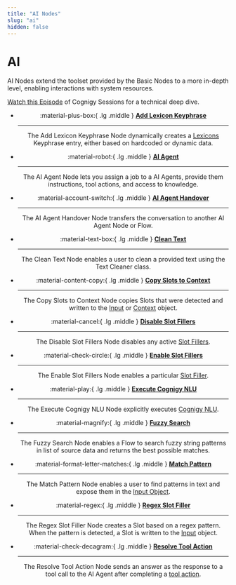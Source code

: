 ```yaml
---
title: "AI Nodes" 
slug: "ai" 
hidden: false 
---
```


# AI

AI Nodes extend the toolset provided by the Basic Nodes to a more in-depth level, enabling interactions with system resources.

[Watch this Episode](https://support.cognigy.com/hc/en-us/articles/360019857220-Cognigy-Sessions-Cognigy-NLU) of Cognigy Sessions for a technical deep dive.

<div class="grid cards" style="text-align: center;" markdown>

-   :material-plus-box:{ .lg .middle } __[Add Lexicon Keyphrase](add-lexicon-keyphrase.md)__

    ---

    The Add Lexicon Keyphrase Node dynamically creates a [Lexicons](../../../empower/nlu/slots-and-lexicons/lexicons.md) Keyphrase entry, either based on hardcoded or dynamic data.

-   :material-robot:{ .lg .middle } __[AI Agent](ai-agent.md)__

    ---

    The AI Agent Node lets you assign a job to a AI Agents, provide them instructions, tool actions, and access to knowledge.

-   :material-account-switch:{ .lg .middle } __[AI Agent Handover](ai-agent-handover.md)__

    ---

    The AI Agent Handover Node transfers the conversation to another AI Agent Node or Flow.

-   :material-text-box:{ .lg .middle } __[Clean Text](clean-text.md)__

    ---

    The Clean Text Node enables a user to clean a provided text using the Text Cleaner class.

-   :material-content-copy:{ .lg .middle } __[Copy Slots to Context](copy-slots-to-context.md)__

    ---

    The Copy Slots to Context Node copies Slots that were detected and written to the [Input](../../../test/interaction-panel/input.md) or [Context](../../../test/interaction-panel/context.md) object.

-   :material-cancel:{ .lg .middle } __[Disable Slot Fillers](disable-slot-fillers.md)__

    ---

    The Disable Slot Fillers Node disables any active [Slot Fillers](../../../empower/nlu/overview.md).

-   :material-check-circle:{ .lg .middle } __[Enable Slot Fillers](enable-slot-fillers.md)__

    ---

    The Enable Slot Fillers Node enables a particular [Slot Filler](../../../empower/nlu/overview.md).

-   :material-play:{ .lg .middle } __[Execute Cognigy NLU](execute-cognigy-nlu.md)__

    ---

    The Execute Cognigy NLU Node explicitly executes [Cognigy NLU](../../../empower/nlu/overview.md).

-   :material-magnify:{ .lg .middle } __[Fuzzy Search](fuzzy-search.md)__

    ---

    The Fuzzy Search Node enables a Flow to search fuzzy string patterns in list of source data and returns the best possible matches.

-   :material-format-letter-matches:{ .lg .middle } __[Match Pattern](match-pattern.md)__

    ---

    The Match Pattern Node enables a user to find patterns in text and expose them in the [Input Object](../../../test/interaction-panel/input.md).

-   :material-regex:{ .lg .middle } __[Regex Slot Filler](regex-slot-filler.md)__

    ---

    The Regex Slot Filler Node creates a Slot based on a regex pattern. When the pattern is detected, a Slot is written to the [Input](../../../test/interaction-panel/input.md) object.

-   :material-check-decagram:{ .lg .middle } __[Resolve Tool Action](resolve-tool-action.md)__

    ---

    The Resolve Tool Action Node sends an answer as the response to a tool call to the AI Agent after completing a [tool action](ai-agent.md#ai-agent-tool).

</div>